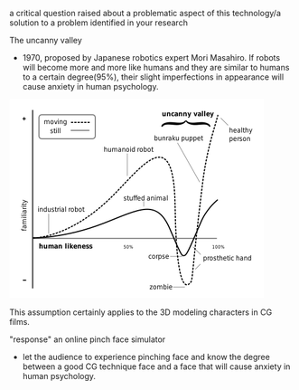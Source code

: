 a critical question raised about a problematic aspect of this technology/a solution to a problem identified in your research

The uncanny valley

- 1970,  proposed by Japanese robotics expert Mori Masahiro.
If robots will become more and more like humans and they are similar to humans to a certain degree(95%), their slight imperfections in appearance will cause anxiety in human psychology.

![uncanny valley](1.png)

This assumption certainly applies to the 3D modeling characters in CG films.

"response"
an online pinch face simulator

- let the audience to experience pinching face and know the degree between a good CG technique face and a face that will cause anxiety in human psychology.
